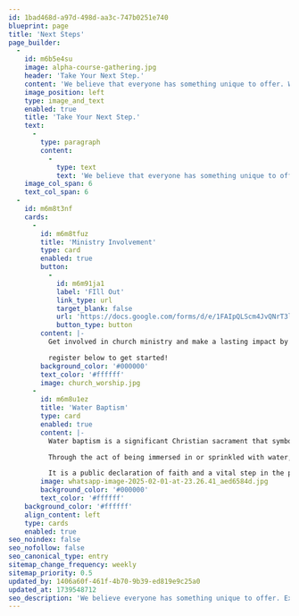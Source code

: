 ```yaml
---
id: 1bad468d-a97d-498d-aa3c-747b0251e740
blueprint: page
title: 'Next Steps'
page_builder:
  -
    id: m6b5e4su
    image: alpha-course-gathering.jpg
    header: 'Take Your Next Step.'
    content: 'We believe that everyone has something unique to offer. We offer a variety of ministries and programs designed to help you grow in your faith and explore new possibilities.'
    image_position: left
    type: image_and_text
    enabled: true
    title: 'Take Your Next Step.'
    text:
      -
        type: paragraph
        content:
          -
            type: text
            text: 'We believe that everyone has something unique to offer. We offer a variety of ministries and programs designed to help you grow in your faith and explore new possibilities.'
    image_col_span: 6
    text_col_span: 6
  -
    id: m6m8t3nf
    cards:
      -
        id: m6m8tfuz
        title: 'Ministry Involvement'
        type: card
        enabled: true
        button:
          -
            id: m6m91ja1
            label: 'FIll Out'
            link_type: url
            target_blank: false
            url: 'https://docs.google.com/forms/d/e/1FAIpQLScm4JvQNrT3lwXHMDYtNvNmcbfz7wVEHdXC20z_0GJh8cC0SQ/formResponse'
            button_type: button
        content: |-
          Get involved in church ministry and make a lasting impact by using your unique gifts to serve others. 

          register below to get started!
        background_color: '#000000'
        text_color: '#ffffff'
        image: church_worship.jpg
      -
        id: m6m8u1ez
        title: 'Water Baptism'
        type: card
        enabled: true
        content: |-
          Water baptism is a significant Christian sacrament that symbolizes a person's faith in Jesus Christ and marks the beginning of their spiritual journey. 

          Through the act of being immersed in or sprinkled with water, baptism represents the cleansing of sins and the renewal of life in Christ.

          It is a public declaration of faith and a vital step in the process of becoming a committed member of the Christian community.
        image: whatsapp-image-2025-02-01-at-23.26.41_aed6584d.jpg
        background_color: '#000000'
        text_color: '#ffffff'
    background_color: '#ffffff'
    align_content: left
    type: cards
    enabled: true
seo_noindex: false
seo_nofollow: false
seo_canonical_type: entry
sitemap_change_frequency: weekly
sitemap_priority: 0.5
updated_by: 1406a60f-461f-4b70-9b39-ed819e9c25a0
updated_at: 1739548712
seo_description: 'We believe everyone has something unique to offer. Explore our ministries and programs to grow in faith and discover new possibilities with us.'
---
```

